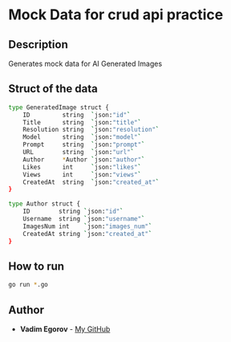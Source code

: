 # Mock Data for crud api practice

## Description

Generates mock data for AI Generated Images

## Struct of the data

```bash
type GeneratedImage struct {
	ID         string  `json:"id"`
	Title      string  `json:"title"`
	Resolution string  `json:"resolution"`
	Model      string  `json:"model"`
	Prompt     string  `json:"prompt"`
	URL        string  `json:"url"`
	Author     *Author `json:"author"`
	Likes      int     `json:"likes"`
	Views      int     `json:"views"`
	CreatedAt  string  `json:"created_at"`
}

type Author struct {
	ID        string `json:"id"`
	Username  string `json:"username"`
	ImagesNum int    `json:"images_num"`
	CreatedAt string `json:"created_at"`
}
```

## How to run

```bash
go run *.go
```

## Author

- **Vadim Egorov** - [My GitHub](https://github.com/vadimegorov13)
